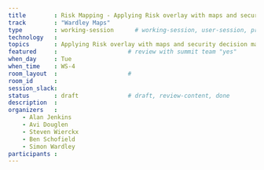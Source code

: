 ```yaml
---
title        : Risk Mapping - Applying Risk overlay with maps and security decision making
track        : "Wardley Maps"
type         : working-session      # working-session, user-session, product-session
technology   :
topics       : Applying Risk overlay with maps and security decision making    # for example ["GDPR"]
featured     :                    # review with summit team "yes"
when_day     : Tue
when_time    : WS-4
room_layout  :                    #
room_id      : 
session_slack: 
status       : draft              # draft, review-content, done
description  :
organizers   :
    - Alan Jenkins
    - Avi Douglen
    - Steven Wierckx
    - Ben Schofield
    - Simon Wardley
participants :
---
```



<!--(add intro)

## WHY

(...)

## What

(...)

## Outcomes

(...)

## References

(...)


## Previous-->
